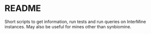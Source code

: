 # README #

Short scripts to get information, run tests and run queries on InterMine instances.  May also be useful for mines other than synbiomine.
